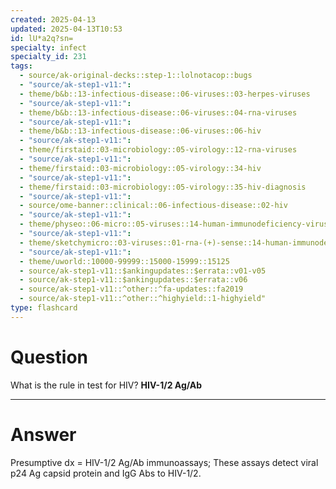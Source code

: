```yaml
---
created: 2025-04-13
updated: 2025-04-13T10:53
id: lU*a2q?sn=
specialty: infect
specialty_id: 231
tags:
  - source/ak-original-decks::step-1::lolnotacop::bugs
  - "source/ak-step1-v11:": 
  - theme/b&b::13-infectious-disease::06-viruses::03-herpes-viruses
  - "source/ak-step1-v11:": 
  - theme/b&b::13-infectious-disease::06-viruses::04-rna-viruses
  - "source/ak-step1-v11:": 
  - theme/b&b::13-infectious-disease::06-viruses::06-hiv
  - "source/ak-step1-v11:": 
  - theme/firstaid::03-microbiology::05-virology::12-rna-viruses
  - "source/ak-step1-v11:": 
  - theme/firstaid::03-microbiology::05-virology::34-hiv
  - "source/ak-step1-v11:": 
  - theme/firstaid::03-microbiology::05-virology::35-hiv-diagnosis
  - "source/ak-step1-v11:": 
  - source/ome-banner::clinical::06-infectious-disease::02-hiv
  - "source/ak-step1-v11:": 
  - theme/physeo::06-micro::05-viruses::14-human-immunodeficiency-virus-(hiv)
  - "source/ak-step1-v11:": 
  - theme/sketchymicro::03-viruses::01-rna-(+)-sense::14-human-immunodeficiency-virus-(retroviridae)
  - "source/ak-step1-v11:": 
  - theme/uworld::10000-99999::15000-15999::15125
  - source/ak-step1-v11::$ankingupdates::$errata::v01-v05
  - source/ak-step1-v11::$ankingupdates::$errata::v06
  - source/ak-step1-v11::^other::^fa-updates::fa2019
  - source/ak-step1-v11::^other::^highyield::1-highyield"
type: flashcard
---
```


# Question
What is the rule in test for HIV?   **HIV-1/2 Ag/Ab**

---

# Answer
Presumptive dx = HIV-1/2 Ag/Ab immunoassays; These assays detect viral p24 Ag capsid protein and IgG Abs to HIV-1/2.